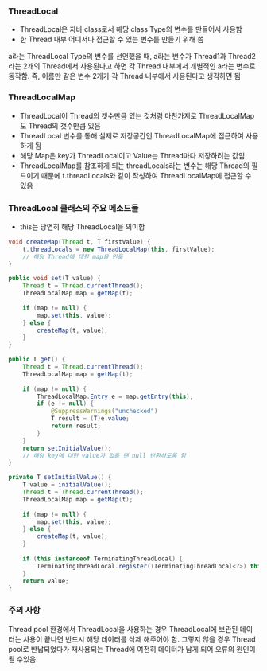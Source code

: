 ### ThreadLocal
- ThreadLocal은 자바 class로서 해당 class Type의 변수를 만들어서 사용함
- 한 Thread 내부 어디서나 접근할 수 있는 변수를 만들기 위해 씀

a라는 ThreadLocal Type의 변수를 선언했을 때, a라는 변수가 Thread1과 Thread2라는 2개의 Thread에서 사용된다고 하면 각 Thread 내부에서 개별적인 a라는 변수로 동작함. 
즉, 이름만 같은 변수 2개가 각 Thread 내부에서 사용된다고 생각하면 됨

### ThreadLocalMap
- ThreadLocal이 Thread의 갯수만큼 있는 것처럼 마찬가지로 ThreadLocalMap도 Thread의 갯수만큼 있음
- ThreadLocal 변수를 통해 실제로 저장공간인 ThreadLocalMap에 접근하여 사용하게 됨
- 해당 Map은 key가 ThreadLocal이고 Value는 Thread마다 저장하려는 값임
- ThreadLocalMap를 참조하게 되는 threadLocals라는 변수는 해당 Thread의 필드이기 때문에 t.threadLocals와 같이 작성하여 ThreadLocalMap에 접근할 수 있음

### ThreadLocal 클래스의 주요 메소드들
- this는 당연히 해당 ThreadLocal을 의미함
```java
void createMap(Thread t, T firstValue) {
	t.threadLocals = new ThreadLocalMap(this, firstValue);
	// 해당 Thread에 대한 map을 만듦 
}

public void set(T value) {
	Thread t = Thread.currentThread();
	ThreadLocalMap map = getMap(t);
 
	if (map != null) {
		map.set(this, value);
	} else {
		createMap(t, value);
	}
}

public T get() {
	Thread t = Thread.currentThread();
	ThreadLocalMap map = getMap(t);
	
	if (map != null) {
		ThreadLocalMap.Entry e = map.getEntry(this);
		if (e != null) {
			@SuppressWarnings("unchecked")
			T result = (T)e.value;
			return result;
		}
	}
	return setInitialValue(); 
	// 해당 key에 대한 value가 없을 땐 null 반환하도록 함
}

private T setInitialValue() {
	T value = initialValue();
	Thread t = Thread.currentThread();
	ThreadLocalMap map = getMap(t);
	
	if (map != null) {
		map.set(this, value);
	} else {
		createMap(t, value);
	}
	
	if (this instanceof TerminatingThreadLocal) {
		TerminatingThreadLocal.register((TerminatingThreadLocal<?>) this);
	}
	return value;
}

```
### 주의 사항
Thread pool 환경에서 ThreadLocal을 사용하는 경우 ThreadLocal에 보관된 데이터는 사용이 끝나면 반드시 해당 데이터를 삭제 해주어야 함. 그렇지 않을 경우 Thread pool로 반납되었다가 재사용되는 Thread에 여전히 데이터가 남게 되어 오류의 원인이 될 수있음.